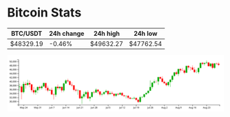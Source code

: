 # Bitcoin Stats

BTC/USDT|24h change|24h high|24h low|
|---|---|---|---|
|$48329.19|-0.46%|$49632.27|$47762.54|

<img src="./chart.svg">
